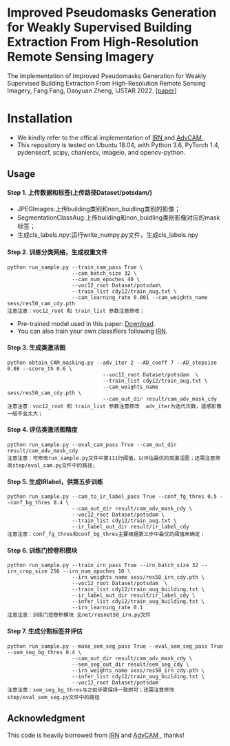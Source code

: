 # Improved Pseudomasks Generation for Weakly Supervised Building Extraction From High-Resolution Remote Sensing Imagery

The implementation of Improved Pseudomasks Generation for Weakly Supervised Building Extraction From High-Resolution Remote Sensing Imagery, Fang Fang, Daoyuan Zheng, IJSTAR 2022. [[paper](https://ieeexplore.ieee.org/abstract/document/9684996/)]

# Installation

- We kindly refer to the offical implementation of [IRN ](https://github.com/jiwoon-ahn/irn) and  [AdvCAM ](https://github.com/jbeomlee93/AdvCAM).
- This repository is tested on Ubuntu 18.04, with Python 3.6, PyTorch 1.4, pydensecrf, scipy, chaniercv, imageio, and opencv-python.
## Usage

#### Step 1. 上传数据和标签(上传路径Dataset/potsdam/)

- JPEGImages:上传building类别和non_buidling类别的影像；
- SegmentationClassAug:上传building和non_buidling类别影像对应的mask标签；
- 生成cls_labels.npy:运行write_numpy.py文件，生成cls_labels.npy


#### Step 2. 训练分类网络，生成权重文件

```
python run_sample.py --train_cam_pass True \
					 --cam_batch_size 32 \
					 --cam_num_epoches 40 \
					 --voc12_root Dataset/potsdam\
					 --train_list cdy12/train_aug.txt \
					 --cam_learning_rate 0.001 --cam_weights_name sess/res50_cam_cdy.pth
注意注意：voc12_root 和 train_list 参数注意修改；
```

- Pre-trained model used in this paper: [Download](https://drive.google.com/file/d/1G0UkgjA4bndGBw2YFCrBpv71M5bj86qf/view?usp=sharing).
- You can also train your own classifiers following [IRN](https://github.com/jiwoon-ahn/irn).


#### Step 3. 生成类激活图
```
python obtain_CAM_masking.py --adv_iter 2 --AD_coeff 7 --AD_stepsize 0.08 --score_th 0.6 \
							   --voc12_root Dataset/potsdam  \
							   --train_list cdy12/train_aug.txt \
							   --cam_weights_name sess/res50_cam_cdy.pth \
							   --cam_out_dir result/cam_adv_mask_cdy
注意注意：voc12_root 和 train_list 参数注意修改  adv_iter为迭代次数，遥感影像一般不会太大；
```

#### Step 4. 评估类激活图精度

```
python run_sample.py --eval_cam_pass True --cam_out_dir result/cam_adv_mask_cdy
注意注意：可修改run_sample.py文件中第111行阈值，以评估最优的类激活图；还需注意修改step/eval_cam.py文件中的路径;
```

#### Step 5. 生成IRlabel，供第五步训练

```
python run_sample.py --cam_to_ir_label_pass True --conf_fg_thres 0.5 --conf_bg_thres 0.4 \
					 --cam_out_dir result/cam_adv_mask_cdy \
					 --voc12_root Dataset/potsdam \
					 --train_list cdy12/train_aug.txt \
					 --ir_label_out_dir result/ir_label_cdy 
注意注意：conf_fg_thres和conf_bg_thres主要根据第三步中最优的阈值来确定；
```

#### Step 6. 训练门控卷积模块

```
python run_sample.py --train_irn_pass True --irn_batch_size 32 --irn_crop_size 256 --irn_num_epoches 10 \
					 --irn_weights_name sess/res50_irn_cdy.pth \
					 --voc12_root Dataset/potsdam  \
					 --train_list cdy12/train_aug_building.txt \
					 --ir_label_out_dir result/ir_label_cdy \
					 --infer_list cdy12/train_aug_building.txt \
					 --irn_learning_rate 0.1
注意注意：训练门控卷积模块 见net/resnet50_irn.py文件
```

#### Step 7. 生成分割标签并评估

```
python run_sample.py --make_sem_seg_pass True --eval_sem_seg_pass True --sem_seg_bg_thres 0.4 \
					 --cam_out_dir result/cam_adv_mask_cdy \
					 --sem_seg_out_dir result/sem_seg_cdy \
					 --irn_weights_name sess/res50_irn_cdy.pth \
					 --infer_list cdy12/train_aug_building.txt \
					 --voc12_root Dataset/potsdam
注意注意：sem_seg_bg_thres与之前步骤保持一致即可；还需注意修改step/eval_sem_seg.py文件中的路径
```


## Acknowledgment
This code is heavily borrowed from [IRN](https://github.com/jiwoon-ahn/irn) and [AdvCAM ](https://github.com/jbeomlee93/AdvCAM), thanks!